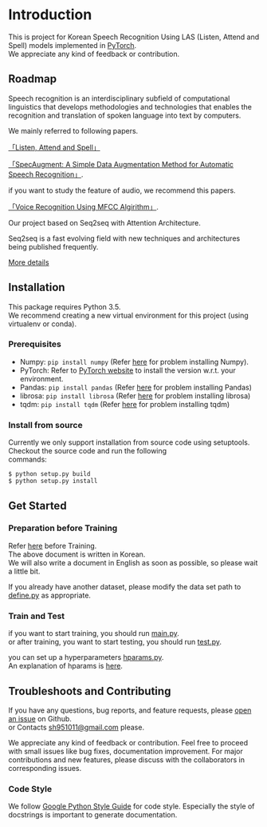 ﻿# Introduction

This is project for Korean Speech Recognition Using LAS (Listen, Attend and Spell) models implemented in [PyTorch](http://pytorch.org).  
 We appreciate any kind of feedback or contribution.

## Roadmap
  
Speech recognition is an interdisciplinary subfield of computational linguistics that develops methodologies and technologies that enables the recognition and translation of spoken language into text by computers.  
  
We mainly referred to following papers.  

[「Listen, Attend and Spell」](https://arxiv.org/abs/1508.01211)

[「SpecAugment: A Simple Data Augmentation Method for Automatic Speech Recognition」](https://arxiv.org/abs/1904.08779).   
  
if you want to study the feature of audio, we recommend this papers.  
  
[「Voice Recognition Using MFCC Algirithm」](https://pdfs.semanticscholar.org/32d7/2b00454d5155599fb9e8e5119e16970db50d.pdf).  
  
Our project based on Seq2seq with Attention Architecture.

Seq2seq is a fast evolving field with new techniques and architectures being published frequently.

[More details](https://github.com/sh951011/Korean-Speech-Recognition/wiki/More-Details)

  
## Installation
This package requires Python 3.5.   
We recommend creating a new virtual environment for this project (using virtualenv or conda).  

### Prerequisites
  
* Numpy: `pip install numpy` (Refer [here](https://github.com/numpy/numpy) for problem installing Numpy).
* PyTorch: Refer to [PyTorch website](http://pytorch.org/) to install the version w.r.t. your environment.
* Pandas: `pip install pandas` (Refer [here](https://github.com/pandas-dev/pandas) for problem installing Pandas)  
* librosa: `pip install librosa` (Refer [here](https://github.com/librosa/librosa) for problem installing librosa)
* tqdm: `pip install tqdm` (Refer [here](https://github.com/tqdm/tqdm) for problem installing tqdm)  
  
### Install from source  
  
Currently we only support installation from source code using setuptools. Checkout the source code and run the following   
commands:
```
$ python setup.py build
$ python setup.py install
```
  
## Get Started
### Preparation before Training

Refer [here](https://sh951011.github.io/Korean-Speech-Recognition/notes/Preparation.html) before Training.  
The above document is written in Korean.  
We will also write a document in English as soon as possible, so please wait a little bit.  
  
If you already have another dataset, please modify the data set path to [define.py](https://github.com/sh951011/Korean-Speech-Recognition/blob/master/utils/define.py) as appropriate.  

### Train and Test
if you want to start training, you should run [main.py](https://github.com/sh951011/Korean-Speech-Recognition/blob/master/main.py).    
or after training, you want to start testing, you should run [test.py](https://github.com/sh951011/Korean-Speech-Recognition/blob/master/test.py).  
  
you can set up a hyperparameters [hparams.py](https://github.com/sh951011/Korean-Speech-Recognition/blob/master/utils/hparams.py).  
An explanation of hparams is [here](https://sh951011.github.io/Korean-Speech-Recognition/Hparams.html).  
  

## Troubleshoots and Contributing
If you have any questions, bug reports, and feature requests, please [open an issue](https://github.com/sh951011/Korean-Speech-Recognition/issues) on Github.  
or Contacts sh951011@gmail.com please.
  
We appreciate any kind of feedback or contribution.  Feel free to proceed with small issues like bug fixes, documentation improvement.  For major contributions and new features, please discuss with the collaborators in corresponding issues.  

### Code Style
We follow [Google Python Style Guide](https://google.github.io/styleguide/pyguide.html) for code style.  Especially the style of docstrings is important to generate documentation.
